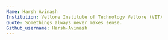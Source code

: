 ```yaml
---
Name: Harsh Avinash
Institution: Vellore Institute of Technology Vellore (VIT) 
Quote: Somethings always never makes sense.
Github_username: Harsh-Avinash
---
```

